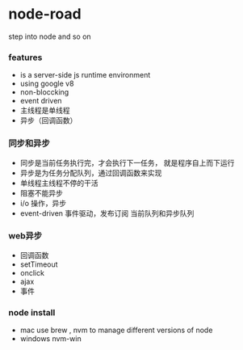 # node-road
step into node and so on 

### features 
- is a server-side js runtime environment 
- using google v8
- non-bloccking 
- event driven 
- 主线程是单线程 
- 异步（回调函数）

### 同步和异步
- 同步是当前任务执行完，才会执行下一任务， 就是程序自上而下运行
- 异步是为任务分配队列，通过回调函数来实现 
- 单线程主线程不停的干活
- 阻塞不能异步
- i/o 操作，异步 
- event-driven 事件驱动，发布订阅 当前队列和异步队列 

### web异步
- 回调函数
- setTimeout
- onclick
- ajax
- 事件


### node install 
- mac use brew , nvm to manage different versions of node 
- windows  nvm-win 
